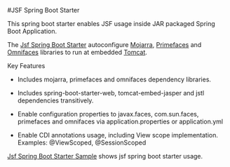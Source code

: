 #JSF Spring Boot Starter

This spring boot starter enables JSF usage inside JAR packaged Spring Boot Application.

The [Jsf Spring Boot Starter](https://github.com/persapiens/jsf-spring-boot-starter) autoconfigure [Mojarra](https://javaserverfaces.java.net/), [Primefaces](http://primefaces.org/) and [Omnifaces](http://omnifaces.org/) libraries to run at embedded [Tomcat](http://tomcat.apache.org/).

Key Features

- Includes mojarra, primefaces and omnifaces dependency libraries.

- Includes spring-boot-starter-web, tomcat-embed-jasper and jstl dependencies transitively.

- Enable configuration properties to javax.faces, com.sun.faces, primefaces and omnifaces via application.properties or application.yml

- Enable CDI annotations usage, including View scope implementation. Examples:  @ViewScoped, @SessionScoped

[Jsf Spring Boot Starter Sample](https://github.com/persapiens/jsf-spring-boot-starter-example) shows jsf spring boot starter usage.
